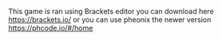 This game is ran using Brackets editor you can download here https://brackets.io/ or you can use pheonix the newer version https://phcode.io/#/home
